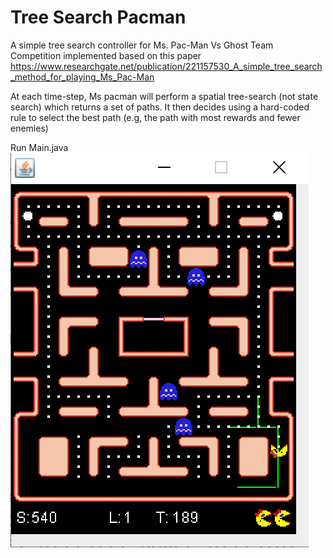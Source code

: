 # Tree Search Pacman
A simple tree search controller for Ms. Pac-Man Vs Ghost Team Competition
implemented based on this paper https://www.researchgate.net/publication/221157530_A_simple_tree_search_method_for_playing_Ms_Pac-Man

At each time-step, Ms pacman will perform a spatial tree-search (not state search) which returns a set of paths.
It then decides using a hard-coded rule to select the best path (e.g, the path with most rewards and fewer enemies)

Run Main.java<br/>
![Alt text](screenshot.png?raw=true "tree search Ms. pacman")

